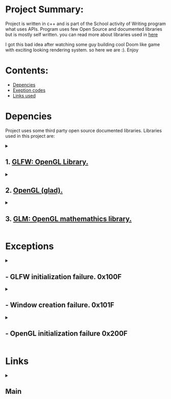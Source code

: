 

# Project Summary:


Project is written in c++ and is part of the School activity of Writing program what uses APIs. 
Program uses few Open Source and documented libraries but is mostly self written. you can read more about libraries used in [here](#Depencies)

I got this bad idea after watching some guy building cool Doom like game with exciting looking rendering system. so here we are :). Enjoy


# Contents:

- [Depencies](#Depencies)
- [Exeption codes](#Exceptions)
- [Links used](#Links)

# Depencies 

Project uses some third party open source documented libraries. Libraries used in this project are:

<details>
<summary>

## 1. [GLFW: OpenGL Library.](https://www.glfw.org/)

</summary>

Funny according to google GLFW is a API itself but well it is only capable of creating windows and perform simple tasks... it won't impress
any one right? well in any case it is used as such in this program. only for creating and handling window and its call backs.

</details>

<details>
<summary>

## 2. [OpenGL (glad).](https://www.opengl.org/)

</summary>

So even tho it is linked to opengl's web page it is convienient to have some sort of loader for methods and functions behid the scenes...
And Well this does excactly it. Btw the real link to headers and other is [here](https://glad.dav1d.de/).

</details>

<details>
<summary>

## 3. [GLM: OpenGL mathemathics library.](https://github.com/g-truc/glm)
</summary>

You know it is such a pain to do a lot of work while you know there is some library what already does it and most likely better... Well her we are.

</details>

# Exceptions


<details>
<Summary>

##  - GLFW initialization failure. 0x100F

</summary>

Exception is raised when ever program fails to initialize GLFW API. 

</details>
<details>
<Summary>

## - Window creation failure. 0x101F

</summary>

Exception is raiseed when ever program fails to create window.

</details>
<details>
<Summary>

## - OpenGL initialization failure 0x200F

</summary>

Exception is raised when ever program fails to load OpenGL methods.

</details>

# Links

<details>
<summary>

## Main

</summary>


<blockquote>

<details>
<summary>

### 1. [OpenGL documentation](https://www.opengl.org/)

</summary>

I Know someone would want to see chat gpt code... But you wont instead you see my horrible codee to be impressed
I actually feel sorry for you my boy

</details>
<details>
<summary>

### 2. [GLFW documentation](https://www.glfw.org/documentation)

</summary>

Well here is the documentation of OpenGL Window management API thingy...
it is used for managing windows and key callbacks Yay!

</details>



<details>
<summary>

## 3. [The OpenGL Mathematics (GLM) Library](https://web.engr.oregonstate.edu/~mjb/cs491/Handouts/GLM.1pp.pdf)

</summary>

It was pain to find documentation but here some sort of :)

</details>
</details>